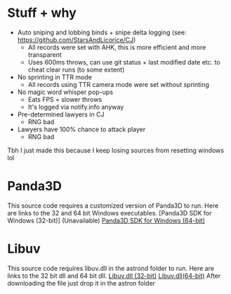 # Stuff + why
- Auto sniping and lobbing binds + snipe delta logging (see: https://github.com/StarsAndLicorice/CJ)
    - All records were set with AHK, this is more efficient and more transparent
    - Uses 600ms throws, can use git status + last modified date etc. to cheat clear runs (to some extent)
- No sprinting in TTR mode
    - All records using TTR camera mode were set without sprinting
- No magic word whisper pop-ups
    - Eats FPS = slower throws
    - It's logged via notify.info anyway
- Pre-determined lawyers in CJ
    - RNG bad
- Lawyers have 100% chance to attack player
    - RNG bad

Tbh I just made this because I keep losing sources from resetting windows lol

# Panda3D
This source code requires a customized version of Panda3D to run. Here are links to the 32 and 64 bit Windows executables.
[Panda3D SDK for Windows (32-bit)] (Unavailable)
[Panda3D SDK for Windows (64-bit)](https://drive.google.com/file/d/1GIU2yhzY2bkOVUXsncH0rtBFiitMLXOk/view)


# Libuv 
This source code requires libuv.dll in the astrond folder to run. Here are links to the 32 bit dll and 64 bit dll.
[Libuv.dll (32-bit)](https://cdn.discordapp.com/attachments/638485243560460309/640339222682664973/libuv.dll)
[Libuv.dll(64-bit)](https://cdn.discordapp.com/attachments/638485243560460309/640339153346887696/libuv.dll)
After downloading the file just drop it in the astron folder

